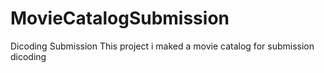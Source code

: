 # MovieCatalogSubmission
Dicoding Submission
This project i maked a movie catalog for submission dicoding
